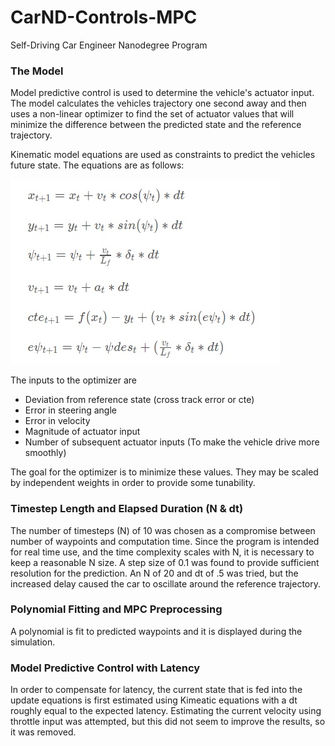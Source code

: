 # CarND-Controls-MPC
Self-Driving Car Engineer Nanodegree Program

[image1]: ./content/kinematic_model.jpg  "Kinematic Model"

### The Model

Model predictive control is used to determine the vehicle's actuator input. The model calculates the vehicles trajectory one second away and then uses a non-linear optimizer to find the set of actuator values that will minimize the difference between the predicted state and the reference trajectory. 

Kinematic model equations are used as constraints to predict the vehicles future state. The equations are as follows:

![alt text][image1]

The inputs to the optimizer are 

* Deviation from reference state (cross track error or cte)
* Error in steering angle 
* Error in velocity
* Magnitude of actuator input 
* Number of subsequent actuator inputs (To make the vehicle drive more smoothly)

The goal for the optimizer is to minimize these values. They may be scaled by independent weights in order to provide some tunability.

### Timestep Length and Elapsed Duration (N & dt)
The number of timesteps (N) of 10 was chosen as a compromise between number of waypoints and computation time. Since the program is intended for real time use, and the time complexity scales with N, it is necessary to keep a reasonable N size. A step size of 0.1 was found to provide sufficient resolution for the prediction. An N of 20 and dt of .5 was tried, but the increased delay caused the car to oscillate around the reference trajectory. 

### Polynomial Fitting and MPC Preprocessing
A polynomial is fit to predicted waypoints and it is displayed during the simulation. 

### Model Predictive Control with Latency
In order to compensate for latency, the current state that is fed into the update equations is first estimated using Kimeatic equations with a dt roughly equal to the expected latency. Estimating the current velocity using throttle input was attempted, but this did not seem to improve the results, so it was removed.